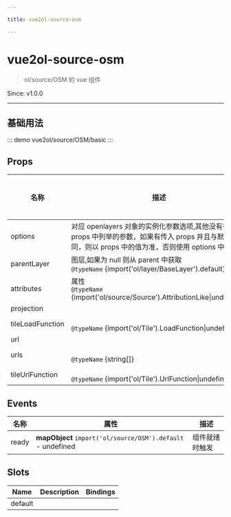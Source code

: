```yaml
---

title: vue2ol-source-osm

---
```


# vue2ol-source-osm

> ol/source/OSM 的 vue 组件

Since: v1.0.0

---

## 基础用法

::: demo
vue2ol/source/OSM/basic
:::

## Props

| 名称             | 描述                                                                                                                                                  | 类型           | 取值范围 | 默认值 |
| ---------------- | ----------------------------------------------------------------------------------------------------------------------------------------------------- | -------------- | -------- | ------ |
| options          | 对应 openlayers 对象的实例化参数选项,其他没有在 props 中列举的参数，如果有传入 props 并且与默认值不同，则以 props 中的值为准，否则使用 options 中的值 | object         | -        |        |
| parentLayer      | 图层,如果为 null 则从 parent 中获取<br/>`@typeName` {import('ol/layer/BaseLayer').default}                                                            | object         | -        |        |
| attributes       | 属性<br/>`@typeName` {import('ol/source/Source').AttributionLike\|undefined}                                                                          | object         | -        |        |
| projection       |                                                                                                                                                       | string\|object | -        |        |
| tileLoadFunction | <br/>`@typeName` {import('ol/Tile').LoadFunction\|undefined}                                                                                          | func           | -        |        |
| url              |                                                                                                                                                       | string         | -        |        |
| urls             | <br/>`@typeName` {string[]}                                                                                                                           | array          | -        |        |
| tileUrlFunction  | <br/>`@typeName` {import('ol/Tile').UrlFunction\|undefined}                                                                                           | func           | -        |        |

## Events

| 名称  | 属性                                                        | 描述           |
| ----- | ----------------------------------------------------------- | -------------- |
| ready | **mapObject** `import('ol/source/OSM').default` - undefined | 组件就绪时触发 |

## Slots

| Name    | Description | Bindings |
| ------- | ----------- | -------- |
| default |             |          |
